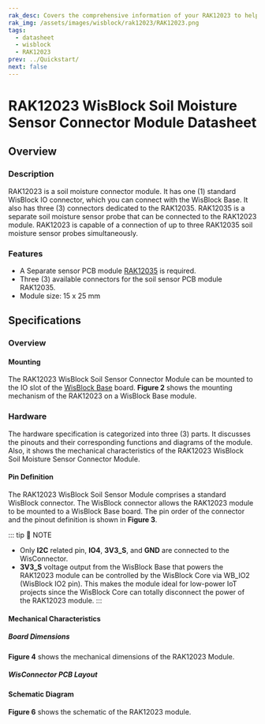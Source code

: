 ```yaml
---
rak_desc: Covers the comprehensive information of your RAK12023 to help you use it. This information includes technical specifications, characteristics, and requirements, and it also discusses the device components.
rak_img: /assets/images/wisblock/rak12023/RAK12023.png
tags:
  - datasheet
  - wisblock
  - RAK12023
prev: ../Quickstart/
next: false
---
```


# RAK12023 WisBlock Soil Moisture Sensor Connector Module Datasheet

## Overview

<rk-img
  src="/assets/images/wisblock/rak12023/datasheet/rak12023.png"
  width="40%"
  caption="RAK12023 WisBlock Soil Moisture Sensor Connector"
/>

### Description

RAK12023 is a soil moisture connector module. It has one (1) standard WisBlock IO connector, which you can connect with the WisBlock Base. It also has three (3) connectors dedicated to the RAK12035. RAK12035 is a separate soil moisture sensor probe that can be connected to the RAK12023 module. RAK12023 is capable of a connection of up to three RAK12035 soil moisture sensor probes simultaneously.


### Features

- A Separate sensor PCB module [RAK12035](/Product-Categories/WisBlock/RAK12035/Overview/) is required.
- Three (3) available connectors for the soil sensor PCB module RAK12035.
- Module size: 15 x 25&nbsp;mm

## Specifications

### Overview

#### Mounting

The RAK12023 WisBlock Soil Sensor Connector Module can be mounted to the IO slot of the [WisBlock Base](https://docs.rakwireless.com/Product-Categories/WisBlock/#wisblock-base) board. **Figure 2** shows the mounting mechanism of the RAK12023 on a WisBlock Base module.

<rk-img
  src="/assets/images/wisblock/rak12023/datasheet/mounting-mechanism.png"
  width="70%"
  caption="RAK12023 Mounting Mechanism on a WisBlock Base Module"
/>

### Hardware

The hardware specification is categorized into three (3) parts. It discusses the pinouts and their corresponding functions and diagrams of the module. Also, it shows the mechanical characteristics of the RAK12023 WisBlock Soil Moisture Sensor Connector Module.


#### Pin Definition

The RAK12023 WisBlock Soil Sensor Module comprises a standard WisBlock connector. The WisBlock connector allows the RAK12023 module to be mounted to a WisBlock Base board. The pin order of the connector and the pinout definition is shown in **Figure 3**.

<rk-img
  src="/assets/images/wisblock/rak12023/datasheet/rak12023-pinout.svg"
  width="65%"
  caption="RAK12023 Pinout Schematic"
/>

::: tip 📝 NOTE
- Only **I2C** related pin, **IO4**, **3V3_S**, and **GND** are connected to the WisConnector.
- **3V3_S** voltage output from the WisBlock Base that powers the RAK12023 module can be controlled by the WisBlock Core via WB_IO2 (WisBlock IO2 pin). This makes the module ideal for low-power IoT projects since the WisBlock Core can totally disconnect the power of the RAK12023 module.
:::

#### Mechanical Characteristics

##### Board Dimensions

**Figure 4** shows the mechanical dimensions of the RAK12023 Module.

<rk-img
  src="/assets/images/wisblock/rak12023/datasheet/mechanical-dimensions.png"
  width="75%"
  caption="RAK12023 Mechanical Dimensions"
/>

##### WisConnector PCB Layout

<rk-img
  src="/assets/images/wisblock/rak12023/datasheet/wisconnector-pcb.png"
  width="100%"
  caption="WisConnector PCB Footprint and Recommendations"
/>

#### Schematic Diagram

**Figure 6** shows the schematic of the RAK12023 module.

<rk-img
  src="/assets/images/wisblock/rak12023/datasheet/rak12023-schematic.png"
  width="70%"
  caption="RAK12023 WisBlock Module Schematics"
/>